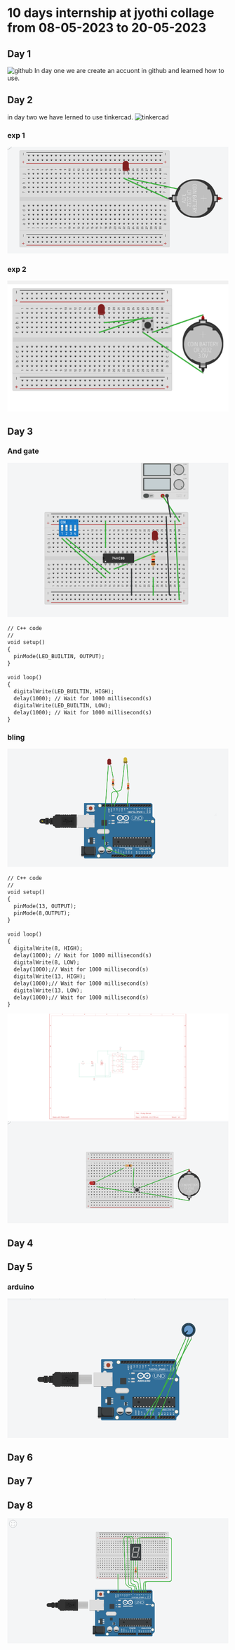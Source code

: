# 10 days internship at jyothi collage from 08-05-2023 to 20-05-2023
## Day 1
![github](https://github.com/jineeshms/jineesh)
In day one we are create an accuont in github and learned how  to use.
## Day 2
in day two we have lerned  to use tinkercad.
![tinkercad](https://www.tinkercad.com/dashboard)
### exp 1
![day2](https://github.com/jineeshms/jineesh/blob/main/day2.png)
### exp 2
![day2](https://github.com/jineeshms/jineesh/blob/main/led.png)
## Day 3
### And gate
![and](https://github.com/jineeshms/jineesh/blob/main/and.png)
```
// C++ code
//
void setup()
{
  pinMode(LED_BUILTIN, OUTPUT);
}

void loop()
{
  digitalWrite(LED_BUILTIN, HIGH);
  delay(1000); // Wait for 1000 millisecond(s)
  digitalWrite(LED_BUILTIN, LOW);
  delay(1000); // Wait for 1000 millisecond(s)
}
```
### bling
![day3](https://github.com/jineeshms/jineesh/blob/main/bling.png)
```
// C++ code
//
void setup()
{
  pinMode(13, OUTPUT);
  pinMode(8,OUTPUT);
}

void loop()
{
  digitalWrite(8, HIGH);
  delay(1000); // Wait for 1000 millisecond(s)
  digitalWrite(8, LOW);
  delay(1000);// Wait for 1000 millisecond(s)
  digitalWrite(13, HIGH);
  delay(1000);// Wait for 1000 millisecond(s)
  digitalWrite(13, LOW);
  delay(1000);// Wait for 1000 millisecond(s)
}
```
![day3](https://github.com/jineeshms/jineesh/blob/main/and2.png)
![day3](https://github.com/jineeshms/jineesh/blob/main/and3.png)
 
## Day 4

## Day 5
### arduino
![day5](https://github.com/jineeshms/jineesh/blob/main/day5.png)
## Day 6
## Day 7
## Day 8
![day8](https://github.com/jineeshms/jineesh/blob/main/7seg.png)

